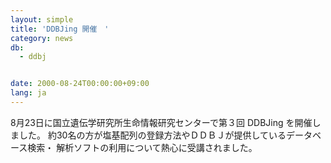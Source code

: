 ```yaml
---
layout: simple
title: 'DDBJing 開催　'
category: news
db:
  - ddbj


date: 2000-08-24T00:00:00+09:00
lang: ja
---
```


8月23日に国立遺伝学研究所生命情報研究センターで第３回 DDBJing を開催しました。 約30名の方が塩基配列の登録方法やＤＤＢＪが提供しているデータベース検索・ 解析ソフトの利用について熱心に受講されました。
